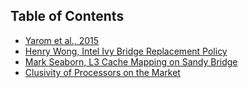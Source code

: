 ## Table of Contents

- [Yarom et al., 2015](yarom_intel_llc.md)
- [Henry Wong, Intel Ivy Bridge Replacement Policy](https://blog.stuffedcow.net/2013/01/ivb-cache-replacement/)
- [Mark Seaborn, L3 Cache Mapping on Sandy Bridge](http://lackingrhoticity.blogspot.com/2015/04/l3-cache-mapping-on-sandy-bridge-cpus.html)
- [Clusivity of Processors on the Market](clusivity_market.md)
